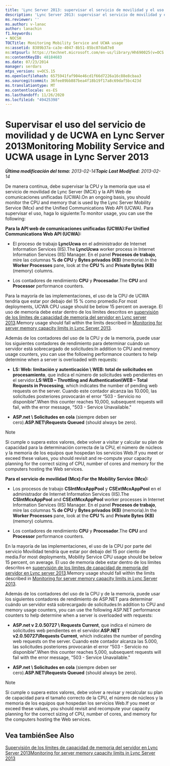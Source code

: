```yaml
---
title: 'Lync Server 2013: supervisar el servicio de movilidad y el uso de UCWA'
description: 'Lync Server 2013: supervisar el servicio de movilidad y el uso de UCWA.'
ms.reviewer: ''
ms.author: v-lanac
author: lanachin
f1.keywords:
- NOCSH
TOCTitle: Monitoring Mobility Service and UCWA usage
ms:assetid: 8389b37a-ca3e-4047-8b51-85bc07da87e8
ms:mtpsurl: https://technet.microsoft.com/en-us/library/Hh690025(v=OCS.15)
ms:contentKeyID: 48184683
ms.date: 07/23/2014
manager: serdars
mtps_version: v=OCS.15
ms.openlocfilehash: 6575941faf904e46cd1f66d7226a16c88e8cbaa3
ms.sourcegitcommit: 36fee89bb887bea4f18b19f17a8c69daf5bc423d
ms.translationtype: MT
ms.contentlocale: es-ES
ms.lasthandoff: 11/26/2020
ms.locfileid: "49425398"
---
```

# <a name="monitoring-mobility-service-and-ucwa-usage-in-lync-server-2013"></a><span data-ttu-id="121af-103">Supervisar el uso del servicio de movilidad y de UCWA en Lync Server 2013</span><span class="sxs-lookup"><span data-stu-id="121af-103">Monitoring Mobility Service and UCWA usage in Lync Server 2013</span></span>

<div data-xmlns="http://www.w3.org/1999/xhtml">

<div class="topic" data-xmlns="http://www.w3.org/1999/xhtml" data-msxsl="urn:schemas-microsoft-com:xslt" data-cs="https://msdn.microsoft.com/">

<div data-asp="https://msdn2.microsoft.com/asp">



</div>

<div id="mainSection">

<div id="mainBody"><span data-ttu-id="121af-104">

<span> </span></span><span class="sxs-lookup"><span data-stu-id="121af-104">

<span> </span></span></span>

<span data-ttu-id="121af-105">_**Última modificación del tema:** 2013-02-14_</span><span class="sxs-lookup"><span data-stu-id="121af-105">_**Topic Last Modified:** 2013-02-14_</span></span>

<span data-ttu-id="121af-106">De manera continua, debe supervisar la CPU y la memoria que usa el servicio de movilidad de Lync Server (MCX) y la API Web de comunicaciones unificadas (UCWA).</span><span class="sxs-lookup"><span data-stu-id="121af-106">On an ongoing basis, you should monitor the CPU and memory that is used by the Lync Server Mobility Service (Mcx) and the Unified Communications Web API (UCWA).</span></span> <span data-ttu-id="121af-107">Para supervisar el uso, haga lo siguiente:</span><span class="sxs-lookup"><span data-stu-id="121af-107">To monitor usage, you can use the following:</span></span>

<span data-ttu-id="121af-108">**Para la API web de comunicaciones unificadas (UCWA):**</span><span class="sxs-lookup"><span data-stu-id="121af-108">**For Unified Communications Web API (UCWA):**</span></span>

  - <span data-ttu-id="121af-109">El proceso de trabajo **LyncUcwa** en el administrador de Internet Information Services (IIS).</span><span class="sxs-lookup"><span data-stu-id="121af-109">The **LyncUcwa** worker process in Internet Information Services (IIS) Manager.</span></span> <span data-ttu-id="121af-110">En el panel **Procesos de trabajo**, mire las columnas **% de CPU** y **Bytes privados (KB)** (memoria).</span><span class="sxs-lookup"><span data-stu-id="121af-110">In the **Worker Processes** pane, look at the **CPU %** and **Private Bytes (KB)** (memory) columns.</span></span>

  - <span data-ttu-id="121af-111">Los contadores de rendimiento **CPU** y **Procesador**.</span><span class="sxs-lookup"><span data-stu-id="121af-111">The **CPU** and **Processor** performance counters.</span></span>

<span data-ttu-id="121af-112">Para la mayoría de las implementaciones, el uso de la CPU de UCWA tendría que estar por debajo del 15 % como promedio.</span><span class="sxs-lookup"><span data-stu-id="121af-112">For most deployments, UCWA CPU usage should be below 15 percent on average.</span></span> <span data-ttu-id="121af-113">El uso de memoria debe estar dentro de los límites descritos en [supervisión de los límites de capacidad de memoria del servidor en Lync server 2013](lync-server-2013-monitoring-for-server-memory-capacity-limits.md).</span><span class="sxs-lookup"><span data-stu-id="121af-113">Memory usage should fall within the limits described in [Monitoring for server memory capacity limits in Lync Server 2013](lync-server-2013-monitoring-for-server-memory-capacity-limits.md).</span></span>

<span data-ttu-id="121af-114">Además de los contadores del uso de la CPU y de la memoria, puede usar los siguientes contadores de rendimiento para determinar cuándo un servidor está sobrecargado de solicitudes:</span><span class="sxs-lookup"><span data-stu-id="121af-114">In addition to CPU and memory usage counters, you can use the following performance counters to help determine when a server is overloaded with requests:</span></span>

  - <span data-ttu-id="121af-115">**LS: Web: limitación y autenticación \\ WEB: total de solicitudes en procesamiento**, que indica el número de solicitudes web pendientes en el servidor.</span><span class="sxs-lookup"><span data-stu-id="121af-115">**LS:WEB – Throttling and Authentication\\WEB – Total Requests in Processing**, which indicates the number of pending web requests on the server.</span></span> <span data-ttu-id="121af-116">Cuando este contador alcanza las 10.000, las solicitudes posteriores provocarán el error “503 - Servicio no disponible”.</span><span class="sxs-lookup"><span data-stu-id="121af-116">When this counter reaches 10,000, subsequent requests will fail, with the error message, "503 - Service Unavailable."</span></span>

  - <span data-ttu-id="121af-117">**ASP.net \\ Solicitudes en cola** (siempre deben ser cero).</span><span class="sxs-lookup"><span data-stu-id="121af-117">**ASP.NET\\Requests Queued** (should always be zero).</span></span>

<div>


> [!NOTE]  
> <span data-ttu-id="121af-118">Si cumple o supera estos valores, debe volver a visitar y calcular su plan de capacidad para la determinación correcta de la CPU, el número de núcleos y la memoria de los equipos que hospedan los servicios Web.</span><span class="sxs-lookup"><span data-stu-id="121af-118">If you meet or exceed these values, you should revisit and re-compute your capacity planning for the correct sizing of CPU, number of cores and memory for the computers hosting the Web services.</span></span>



</div>

<span data-ttu-id="121af-119">**Para el servicio de movilidad (Mcx):**</span><span class="sxs-lookup"><span data-stu-id="121af-119">**For the Mobility Service (Mcx):**</span></span>

  - <span data-ttu-id="121af-120">Los procesos de trabajo **CSIntMcxAppPool** y **CSExtMcxAppPool** en el administrador de Internet Information Services (IIS).</span><span class="sxs-lookup"><span data-stu-id="121af-120">The **CSIntMcxAppPool** and **CSExtMcxAppPool** worker processes in Internet Information Services (IIS) Manager.</span></span> <span data-ttu-id="121af-121">En el panel **Procesos de trabajo**, mire las columnas **% de CPU** y **Bytes privados (KB)** (memoria).</span><span class="sxs-lookup"><span data-stu-id="121af-121">In the **Worker Processes** pane, look at the **CPU %** and **Private Bytes (KB)** (memory) columns.</span></span>

  - <span data-ttu-id="121af-122">Los contadores de rendimiento **CPU** y **Procesador**.</span><span class="sxs-lookup"><span data-stu-id="121af-122">The **CPU** and **Processor** performance counters.</span></span>

<span data-ttu-id="121af-123">En la mayoría de las implementaciones, el uso de la CPU por parte del servicio Movilidad tendría que estar por debajo del 15 por ciento de media.</span><span class="sxs-lookup"><span data-stu-id="121af-123">For most deployments, Mobility Service CPU usage should be below 15 percent, on average.</span></span> <span data-ttu-id="121af-124">El uso de memoria debe estar dentro de los límites descritos en [supervisión de los límites de capacidad de memoria del servidor en Lync server 2013](lync-server-2013-monitoring-for-server-memory-capacity-limits.md).</span><span class="sxs-lookup"><span data-stu-id="121af-124">Memory usage should fall within the limits described in [Monitoring for server memory capacity limits in Lync Server 2013](lync-server-2013-monitoring-for-server-memory-capacity-limits.md).</span></span>

<span data-ttu-id="121af-125">Además de los contadores del uso de la CPU y de la memoria, puede usar los siguientes contadores de rendimiento de ASP.NET para determinar cuándo un servidor está sobrecargado de solicitudes:</span><span class="sxs-lookup"><span data-stu-id="121af-125">In addition to CPU and memory usage counters, you can use the following ASP.NET performance counters to help determine when a server is overloaded with requests:</span></span>

  - <span data-ttu-id="121af-126">**ASP.net v 2.0.50727 \\ Requests Current**, que indica el número de solicitudes web pendientes en el servidor.</span><span class="sxs-lookup"><span data-stu-id="121af-126">**ASP.NET v2.0.50727\\Requests Current**, which indicates the number of pending web requests on the server.</span></span> <span data-ttu-id="121af-127">Cuando este contador alcanza las 5.000, las solicitudes posteriores provocarán el error “503 - Servicio no disponible”.</span><span class="sxs-lookup"><span data-stu-id="121af-127">When this counter reaches 5,000, subsequent requests will fail with the error message, "503 - Service Unavailable."</span></span>

  - <span data-ttu-id="121af-128">**ASP.net \\ Solicitudes en cola** (siempre deben ser cero).</span><span class="sxs-lookup"><span data-stu-id="121af-128">**ASP.NET\\Requests Queued** (should always be zero).</span></span>

<div>


> [!NOTE]  
> <span data-ttu-id="121af-129">Si cumple o supera estos valores, debe volver a revisar y recalcular su plan de capacidad para el tamaño correcto de la CPU, el número de núcleos y la memoria de los equipos que hospedan los servicios Web.</span><span class="sxs-lookup"><span data-stu-id="121af-129">If you meet or exceed these values, you should revisit and recompute your capacity planning for the correct sizing of CPU, number of cores, and memory for the computers hosting the Web services.</span></span>



</div>

<div>

## <a name="see-also"></a><span data-ttu-id="121af-130">Vea también</span><span class="sxs-lookup"><span data-stu-id="121af-130">See Also</span></span>


[<span data-ttu-id="121af-131">Supervisión de los límites de capacidad de memoria del servidor en Lync Server 2013</span><span class="sxs-lookup"><span data-stu-id="121af-131">Monitoring for server memory capacity limits in Lync Server 2013</span></span>](lync-server-2013-monitoring-for-server-memory-capacity-limits.md)  
  

<span data-ttu-id="121af-132"></div>

</div>

<span> </span>

</div>

</div>

</span><span class="sxs-lookup"><span data-stu-id="121af-132"></div>

</div>

<span> </span>

</div>

</div>

</span></span></div>

